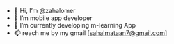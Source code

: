 - 👋 Hi, I’m @zahalomer
- 👀 I’m   mobile app developer
- 🌱 I’m currently developing m-learning App 
- 📫 reach me by my gmail [sahalmataan7@gmail.com]
